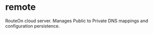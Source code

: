 # remote
RouteOn cloud server. Manages Public to Private DNS mappings and configuration persistence.
